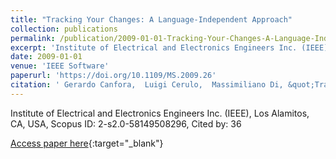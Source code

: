 ```yaml
---
title: "Tracking Your Changes: A Language-Independent Approach"
collection: publications
permalink: /publication/2009-01-01-Tracking-Your-Changes-A-Language-Independent-Approach
excerpt: 'Institute of Electrical and Electronics Engineers Inc. (IEEE), Los Alamitos, CA, USA, Scopus ID: 2-s2.0-58149508296, Cited by: 36'
date: 2009-01-01
venue: 'IEEE Software'
paperurl: 'https://doi.org/10.1109/MS.2009.26'
citation: ' Gerardo Canfora,  Luigi Cerulo,  Massimiliano Di, &quot;Tracking Your Changes: A Language-Independent Approach.&quot; IEEE Software, 2009.'
---
```

Institute of Electrical and Electronics Engineers Inc. (IEEE), Los Alamitos, CA, USA, Scopus ID: 2-s2.0-58149508296, Cited by: 36

[Access paper here](https://doi.org/10.1109/MS.2009.26){:target="_blank"}
